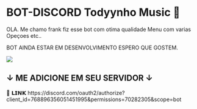 # BOT-DISCORD Todyynho Music 🔨
OLA. Me chamo frank fiz esse bot com otima qualidade Menu com varias Opeçoes etc..

BOT AINDA ESTAR EM DESENVOLVIMENTO ESPERO QUE GOSTEM.

<img src=https://cdn.discordapp.com/attachments/964940501209993346/965001137541500928/bothelp.png>


## ↓ ME ADICIONE EM SEU SERVIDOR ↓
<div>
🎉 𝗟𝗜𝗡𝗞 https://discord.com/oauth2/authorize?client_id=768896356051451995&permissions=70282305&scope=bot
